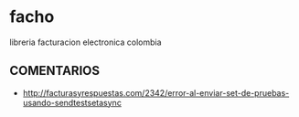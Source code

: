 # facho

libreria facturacion electronica colombia

## COMENTARIOS
  * http://facturasyrespuestas.com/2342/error-al-enviar-set-de-pruebas-usando-sendtestsetasync
